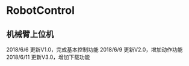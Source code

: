 ﻿# RobotControl
机械臂上位机
--------------------------------------
2018/6/6  更新V1.0，完成基本控制功能
2018/6/9  更新V2.0，增加动作功能
2018/6/11 更新V3.0，增加下载功能